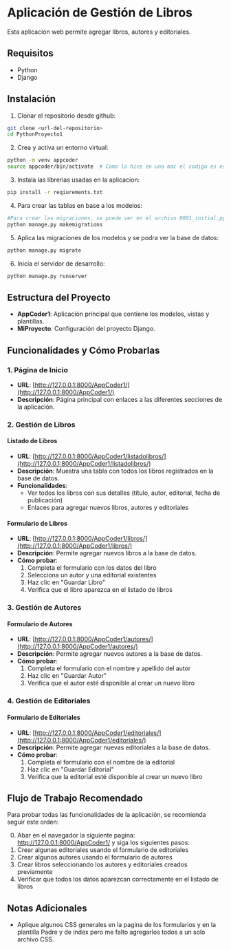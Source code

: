 # Aplicación de Gestión de Libros

Esta aplicación web permite agregar libros, autores y editoriales.

## Requisitos

- Python
- Django

## Instalación

1. Clonar el repositorio desde github:
```bash
git clone <url-del-repositorio>
cd PythonProyecto1
```

2. Crea y activa un entorno virtual:
```bash
python -m venv appcoder
source appcoder/bin/activate  # Como lo hice en una mac el codigo es ese
```

3. Instala las librerias usadas en la aplicacion:
```bash
pip install -r reqiurements.txt
```
4. Para crear las tablas en base a los modelos:
```bash
#Para crear las migraciones, se puede ver en el archivo 0001_initial.py de /migrations
python manage.py makemigrations
```

5. Aplica las migraciones de los modelos y se podra ver la base de datos:
```bash
python manage.py migrate
```


6. Inicia el servidor de desarrollo:
```bash
python manage.py runserver
```

## Estructura del Proyecto

- **AppCoder1**: Aplicación principal que contiene los modelos, vistas y plantillas.
- **MiProyecto**: Configuración del proyecto Django.

## Funcionalidades y Cómo Probarlas

### 1. Página de Inicio

- **URL**: [http://127.0.0.1:8000/AppCoder1/](http://127.0.0.1:8000/AppCoder1/)
- **Descripción**: Página principal con enlaces a las diferentes secciones de la aplicación.

### 2. Gestión de Libros

#### Listado de Libros
- **URL**: [http://127.0.0.1:8000/AppCoder1/listadolibros/](http://127.0.0.1:8000/AppCoder1/listadolibros/)
- **Descripción**: Muestra una tabla con todos los libros registrados en la base de datos.
- **Funcionalidades**:
  - Ver todos los libros con sus detalles (título, autor, editorial, fecha de publicación)
  - Enlaces para agregar nuevos libros, autores y editoriales

#### Formulario de Libros
- **URL**: [http://127.0.0.1:8000/AppCoder1/libros/](http://127.0.0.1:8000/AppCoder1/libros/)
- **Descripción**: Permite agregar nuevos libros a la base de datos.
- **Cómo probar**:
  1. Completa el formulario con los datos del libro
  2. Selecciona un autor y una editorial existentes
  3. Haz clic en "Guardar Libro"
  4. Verifica que el libro aparezca en el listado de libros

### 3. Gestión de Autores

#### Formulario de Autores
- **URL**: [http://127.0.0.1:8000/AppCoder1/autores/](http://127.0.0.1:8000/AppCoder1/autores/)
- **Descripción**: Permite agregar nuevos autores a la base de datos.
- **Cómo probar**:
  1. Completa el formulario con el nombre y apellido del autor
  2. Haz clic en "Guardar Autor"
  3. Verifica que el autor esté disponible al crear un nuevo libro

### 4. Gestión de Editoriales

#### Formulario de Editoriales
- **URL**: [http://127.0.0.1:8000/AppCoder1/editoriales/](http://127.0.0.1:8000/AppCoder1/editoriales/)
- **Descripción**: Permite agregar nuevas editoriales a la base de datos.
- **Cómo probar**:
  1. Completa el formulario con el nombre de la editorial
  2. Haz clic en "Guardar Editorial"
  3. Verifica que la editorial esté disponible al crear un nuevo libro


## Flujo de Trabajo Recomendado

Para probar todas las funcionalidades de la aplicación, se recomienda seguir este orden:

0. Abar en el navegador la siguiente pagina: http://127.0.0.1:8000/AppCoder1/ y siga los siguientes pasos:
1. Crear algunas editoriales usando el formulario de editoriales
2. Crear algunos autores usando el formulario de autores
3. Crear libros seleccionando los autores y editoriales creados previamente
4. Verificar que todos los datos aparezcan correctamente en el listado de libros


## Notas Adicionales

- Aplique algunos CSS generales en la pagina de los formularios y en la plantilla Padre y de index pero me falto agregarlos todos a un solo archivo CSS.

